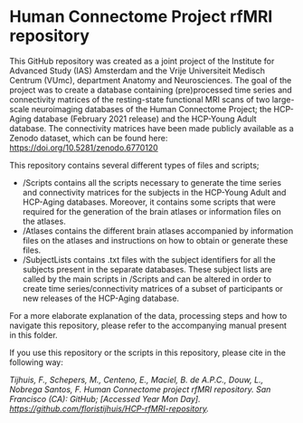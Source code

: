 # Human Connectome Project rfMRI repository

This GitHub repository was created as a joint project of the Institute for Advanced Study (IAS) Amsterdam and the Vrije Universiteit Medisch Centrum (VUmc), department Anatomy and Neurosciences. The goal of the project was to create a database containing (pre)processed time series and connectivity matrices of the resting-state functional MRI scans of two large-scale neuroimaging databases of the Human Connectome Project; the HCP-Aging database (February 2021 release) and the HCP-Young Adult database. The connectivity matrices have been made publicly available as a Zenodo dataset, which can be found here: https://doi.org/10.5281/zenodo.6770120

This repository contains several different types of files and scripts;

* /Scripts contains all the scripts necessary to generate the time series and connectivity matrices for the subjects in the HCP-Young Adult and HCP-Aging databases. Moreover, it contains some scripts that were required for the generation of the brain atlases or information files on the atlases.
* /Atlases contains the different brain atlases accompanied by information files on the atlases and instructions on how to obtain or generate these files.
* /SubjectLists contains .txt files with the subject identifiers for all the subjects present in the separate databases. These subject lists are called by the main scripts in /Scripts and can be altered in order to create time series/connectivity matrices of a subset of participants or new releases of the HCP-Aging database.

For a more elaborate explanation of the data, processing steps and how to navigate this repository, please refer to the accompanying manual present in this folder.

If you use this repository or the scripts in this repository, please cite in the following way:

*Tijhuis, F., Schepers, M., Centeno, E., Maciel, B. de A.P.C., Douw, L., Nobrega Santos, F. Human Connectome project rfMRI repository. San Francisco (CA): GitHub; [Accessed Year Mon Day]. https://github.com/floristijhuis/HCP-rfMRI-repository.*
